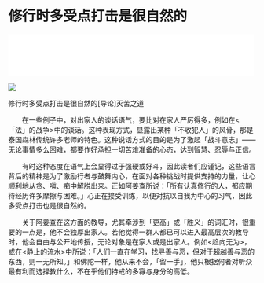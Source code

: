 # 修行时多受点打击是很自然的

<iframe frameborder="0" marginwidth="0" marginheight="0" width=500 height=86 src="./mp3/22-0.mp3"></iframe>

![](./img/22-0.webp)

修行时多受点打击是很自然的[导论]灭苦之道

　　在一些例子中，对出家人的谈话语气，要比对在家人严厉得多，例如在<「法」的战争>中的谈话。这种表现方式，显露出某种「不收犯人」的风骨，那是泰国森林传统许多老师的特色。这种说话方式的目的是为了激起「战斗意志」——无论事情多么困难，都要作好承担一切苦难准备的心态，达到智慧、忍辱与正信。

　　有时这种态度在语气上会显得过于强硬或好斗，因此读者们应谨记，这些语言背后的精神是为了激励行者与鼓舞内心，在面对各种挑战时提供支持的力量，让心顺利地从贪、嗔、痴中解脱出来。正如阿姜查所说：「所有认真修行的人，都应期待经历许多摩擦与困难。」心正在接受训练，以便对抗以自我为中心的习气，因此多受点打击也是很自然的。

　　关于阿姜查在这方面的教导，尤其牵涉到「更高」或「胜义」的词汇时，很重要的一点是，他不会独厚出家人。若他觉得一群人都已可以进入最高层次的教导时，他会自由与公开地传授，无论对象是在家人或是出家人。例如<趋向无为>，或在<静止的流水>中所说：「人们一直在学习，找寻善与恶，但对于超越善与恶的东西，则一无所知。」和佛陀一样，他从来不会，「留一手」，他只根据何者对听众最有利而选择教什么，不在乎他们持戒的多寡与身分的高低。

 

